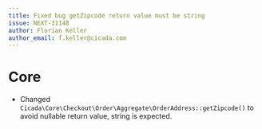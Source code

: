 ```yaml
---
title: Fixed bug getZipcode return value must be string
issue: NEXT-31148
author: Florian Keller
author_email: f.keller@cicada.com
---
```

# Core
* Changed `Cicada\Core\Checkout\Order\Aggregate\OrderAddress::getZipcode()` to avoid nullable return value, string is expected.

